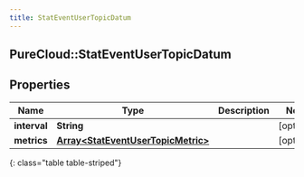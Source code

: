 ```yaml
---
title: StatEventUserTopicDatum
---
```

## PureCloud::StatEventUserTopicDatum

## Properties

|Name | Type | Description | Notes|
|------------ | ------------- | ------------- | -------------|
| **interval** | **String** |  | [optional] |
| **metrics** | [**Array&lt;StatEventUserTopicMetric&gt;**](StatEventUserTopicMetric.html) |  | [optional] |
{: class="table table-striped"}


